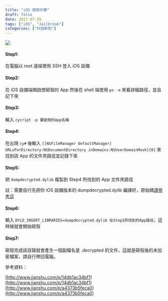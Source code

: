 ```yaml
---
title: "iOS 砸殼步驟"
draft: false
date: 2017-07-29
tags: ["iOS", "Jailbreak"]
categories: ["科技新知"]
---
```



![](https://hiy.tw/tech/ios_dumpdecrypted/1.png)


<!--more-->

#### Step1:
在電腦以 root 遠端使用 SSH 登入 iOS 設備 

#### Step2:
在 iOS 設備端開啟想砸殼的 App 然後在 shell 端使用 `ps -e` 來看詳細路徑，並且記下來

#### Step3:
輸入 `cycript -p 要砸殼的App名稱` 

#### Step4:
在出現 `cy#` 後輸入 `[[NSFileManager defaultManager] URLsForDirectory:NSDocumentDirectory inDomains:NSUserDomainMask][0]` 來找到該 App 的文件夾路徑並記錄下來

#### Step5:
把 `dumpdecrypted.dylib` 複製到 Step4 所找到的 App 文件夾路徑

註：需要自行先把你 iOS 設備版本的 dumpdecrypted.dylib 編譯好，原始碼[請參考這](https://github.com/stefanesser/dumpdecrypted/)


#### Step6:
輸入 `DYLD_INSERT_LIBRARIES=dumpdecrypted.dylib 在Step2所找到的App路徑`，這時候就會開始砸殼

#### Step7:
砸殼完成該目錄就會產生一個副檔名是 .decrypted 的文件，這就是砸殼後的未加密檔案，請自行帶回電腦。


參考資料：

[http://www.jianshu.com/p/14db1ac34bf1](http://www.jianshu.com/p/14db1ac34bf1)
[http://www.jianshu.com/p/a4373b5feca0](http://www.jianshu.com/p/a4373b5feca0)








